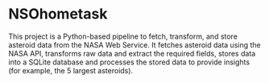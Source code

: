 # NSOhometask
This project is a Python-based pipeline to fetch, transform, and store asteroid data from the NASA Web Service. It fetches asteroid data using the NASA API, transforms raw data and extract the required fields, stores data into a SQLite database and processes the stored data to provide insights (for example, the 5 largest asteroids).


